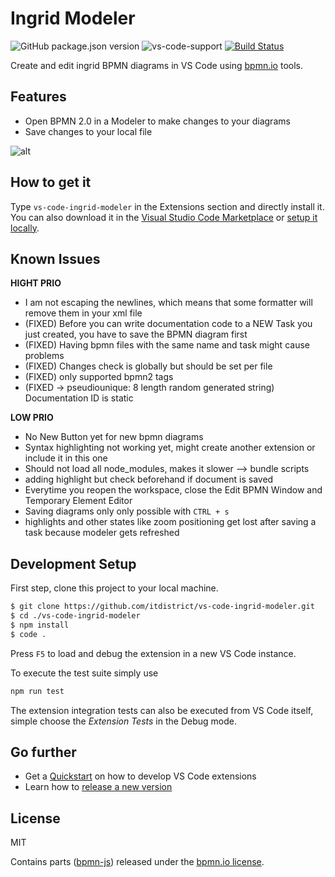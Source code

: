 # Ingrid Modeler

![GitHub package.json version](https://img.shields.io/github/package-json/v/bpmn-io/vs-code-bpmn-io) ![vs-code-support](https://img.shields.io/badge/Visual%20Studio%20Code-1.38.0+-blue.svg) [![Build Status](https://travis-ci.com/bpmn-io/vs-code-bpmn-io.svg?branch=master)](https://travis-ci.com/bpmn-io/vs-code-bpmn-io)

Create and edit ingrid BPMN diagrams in VS Code using [bpmn.io](https://bpmn.io/) tools.

## Features

* Open BPMN 2.0 in a Modeler to make changes to your diagrams
* Save changes to your local file

![alt](./resources/screencast_preview.gif?raw=true)

## How to get it

Type `vs-code-ingrid-modeler` in the Extensions section and directly install it. You can also download it in the [Visual Studio Code Marketplace](https://marketplace.visualstudio.com/items?itemName=bpmn-io.vs-code-bpmn-io) or [setup it locally](#development-setup).

## Known Issues

**HIGHT PRIO**

* I am not escaping the newlines, which means that some formatter will remove them in your xml file
* (FIXED) Before you can write documentation code to a NEW Task you just created, you have to save the BPMN diagram first
* (FIXED) Having bpmn files with the same name and task might cause problems
* (FIXED) Changes check is globally but should be set per file
* (FIXED) only supported bpmn2 tags
* (FIXED -> pseudiounique: 8 length random generated string) Documentation ID is static

**LOW PRIO**

* No New Button yet for new bpmn diagrams
* Syntax highlighting not working yet, might create another extension or include it in this one
* Should not load all node_modules, makes it slower --> bundle scripts
* adding highlight but check beforehand if document is saved
* Everytime you reopen the workspace, close the Edit BPMN Window and Temporary Element Editor
* Saving diagrams only only possible with `CTRL + s`
* highlights and other states like zoom positioning get lost after saving a task because modeler gets refreshed

## Development Setup

First step, clone this project to your local machine.

```sh
$ git clone https://github.com/itdistrict/vs-code-ingrid-modeler.git
$ cd ./vs-code-ingrid-modeler
$ npm install
$ code .
```

Press `F5` to load and debug the extension in a new VS Code instance.

To execute the test suite simply use

```bash
npm run test
```

The extension integration tests can also be executed from VS Code itself, simple choose the *Extension Tests* in the Debug mode.

## Go further

* Get a [Quickstart](./docs/DEVELOPMENT_QUICKSTART.md) on how to develop VS Code extensions
* Learn how to [release a new version](./docs/RELEASING.md)

## License

MIT

Contains parts ([bpmn-js](https://github.com/bpmn-io/bpmn-js)) released under the [bpmn.io license](http://bpmn.io/license).
